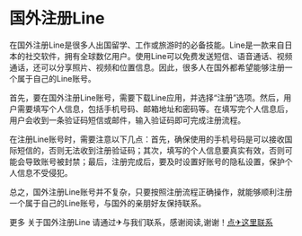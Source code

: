# 国外注册Line

在国外注册Line是很多人出国留学、工作或旅游时的必备技能。Line是一款来自日本的社交软件，拥有全球数亿用户。使用Line可以免费发送短信、语音通话、视频通话，还可以分享照片、视频和位置信息。因此，很多人在国外都希望能够注册一个属于自己的Line账号。

首先，要在国外注册Line账号，需要下载Line应用，并选择“注册”选项。然后，用户需要填写个人信息，包括手机号码、邮箱地址和密码等。在填写完个人信息后，用户会收到一条验证码短信或邮件，输入验证码即可完成注册流程。

在注册Line账号时，需要注意以下几点：首先，确保使用的手机号码是可以接收国际短信的，否则无法收到注册验证码；其次，填写的个人信息要真实有效，否则可能会导致账号被封禁；最后，注册完成后，要及时设置好账号的隐私设置，保护个人信息不受侵犯。

总之，国外注册Line账号并不复杂，只要按照注册流程正确操作，就能够顺利注册一个属于自己的Line账号，与国外的亲朋好友保持联系。

更多 关于国外注册Line 请通过✈与我们联系，感谢阅读,谢谢！[点✈这里联系](https://ss.k02.cc)